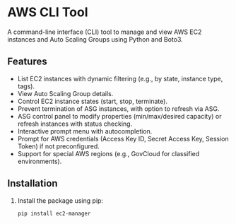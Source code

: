 # AWS CLI Tool

A command-line interface (CLI) tool to manage and view AWS EC2 instances and Auto Scaling Groups using Python and Boto3.

## Features
- List EC2 instances with dynamic filtering (e.g., by state, instance type, tags).
- View Auto Scaling Group details.
- Control EC2 instance states (start, stop, terminate).
- Prevent termination of ASG instances, with option to refresh via ASG.
- ASG control panel to modify properties (min/max/desired capacity) or refresh instances with status checking.
- Interactive prompt menu with autocompletion.
- Prompt for AWS credentials (Access Key ID, Secret Access Key, Session Token) if not preconfigured.
- Support for special AWS regions (e.g., GovCloud for classified environments).

## Installation
1. Install the package using pip:
   ```bash
   pip install ec2-manager

